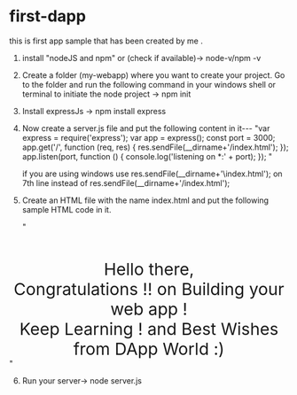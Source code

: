 # first-dapp

this is first app sample that has been created by me .
1. install "nodeJS and npm" or (check if available)->  node-v/npm -v
2. Create a folder (my-webapp) where you want to create your project. Go to the folder and run the following command in your windows shell or terminal to initiate the node project -> npm init
3.  Install expressJs  -> npm install express
4.   Now create a server.js file and put the following content in it---
                             "var express = require('express');
                              var app = express();
                               const port = 3000;
                         app.get('/', function (req, res) {
                        res.sendFile(__dirname+'/index.html');
                         });
                        app.listen(port, function () {
                       console.log('listening on *:' + port);
                         });  "

     if you are using windows use res.sendFile(__dirname+'\index.html');  on 7th line instead of  res.sendFile(__dirname+'/index.html');
     
5. Create an HTML file with the name index.html and put the following sample HTML code in it.

   "<!DOCTYPE html>
<html lang="en">

<head>
    <meta charset="UTF-8">
    <meta http-equiv="X-UA-Compatible" content="IE=edge">
    <meta name="viewport" content="width=device-width, initial-scale=1.0">
    <title>Welcome</title>
</head>

<body>
    <div style="font-size:30px; text-align: center; margin-top: 50px;">
        Hello there, <br>
        Congratulations !! on Building your web app ! <br>
        Keep Learning ! and Best Wishes from DApp World :)  
    </div>
</body>
</html>"

6.  Run your server->   node server.js
